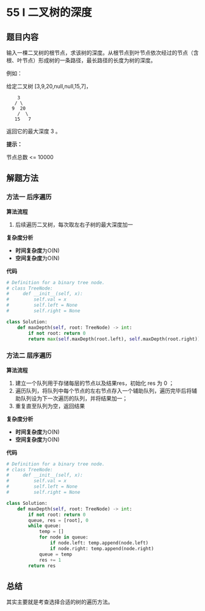 # 55 I 二叉树的深度

## 题目内容

输入一棵二叉树的根节点，求该树的深度。从根节点到叶节点依次经过的节点（含根、叶节点）形成树的一条路径，最长路径的长度为树的深度。

例如：

给定二叉树 [3,9,20,null,null,15,7]，

```
    3
   / \
  9  20
    /  \
   15   7
```
返回它的最大深度 3 。

**提示：**

节点总数 <= 10000

## 解题方法

### 方法一 后序遍历

**算法流程**

1. 后续遍历二叉树，每次取左右子树的最大深度加一

**复杂度分析**

* **时间复杂度**为O(N)
* **空间复杂度**为O(N)

**代码**

```python
# Definition for a binary tree node.
# class TreeNode:
#     def __init__(self, x):
#         self.val = x
#         self.left = None
#         self.right = None

class Solution:
    def maxDepth(self, root: TreeNode) -> int:
        if not root: return 0
        return max(self.maxDepth(root.left), self.maxDepth(root.right)) + 1
```

### 方法二 层序遍历

**算法流程**

1. 建立一个队列用于存储每层的节点以及结果res，初始化 res 为 0 ；
2. 遍历队列，将队列中每个节点的左右节点存入一个辅助队列，遍历完毕后将辅助队列设为下一次遍历的队列，并将结果加一；
3. 重复直至队列为空，返回结果

**复杂度分析**

* **时间复杂度**为O(N)
* **空间复杂度**为O(N)

**代码**

```python
# Definition for a binary tree node.
# class TreeNode:
#     def __init__(self, x):
#         self.val = x
#         self.left = None
#         self.right = None

class Solution:
    def maxDepth(self, root: TreeNode) -> int:
        if not root: return 0
        queue, res = [root], 0
        while queue:
            temp = []
            for node in queue:
                if node.left: temp.append(node.left)
                if node.right: temp.append(node.right)
            queue = temp
            res += 1
        return res
```

## 总结

其实主要就是考查选择合适的树的遍历方法。
